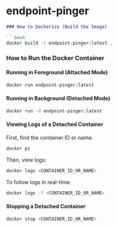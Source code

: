 # endpoint-pinger

```markdown
### How to Dockerize (Build the Image)

```bash
docker build -t endpoint-pinger:latest .
```

### How to Run the Docker Container

#### Running in Foreground (Attached Mode)

```bash
docker run endpoint-pinger:latest
```

#### Running in Background (Detached Mode)

```bash
docker run -d endpoint-pinger:latest
```

#### Viewing Logs of a Detached Container

First, find the container ID or name:
```bash
docker ps
```
Then, view logs:
```bash
docker logs <CONTAINER_ID_OR_NAME>
```
To follow logs in real-time:
```bash
docker logs -f <CONTAINER_ID_OR_NAME>
```

#### Stopping a Detached Container

```bash
docker stop <CONTAINER_ID_OR_NAME>
```
